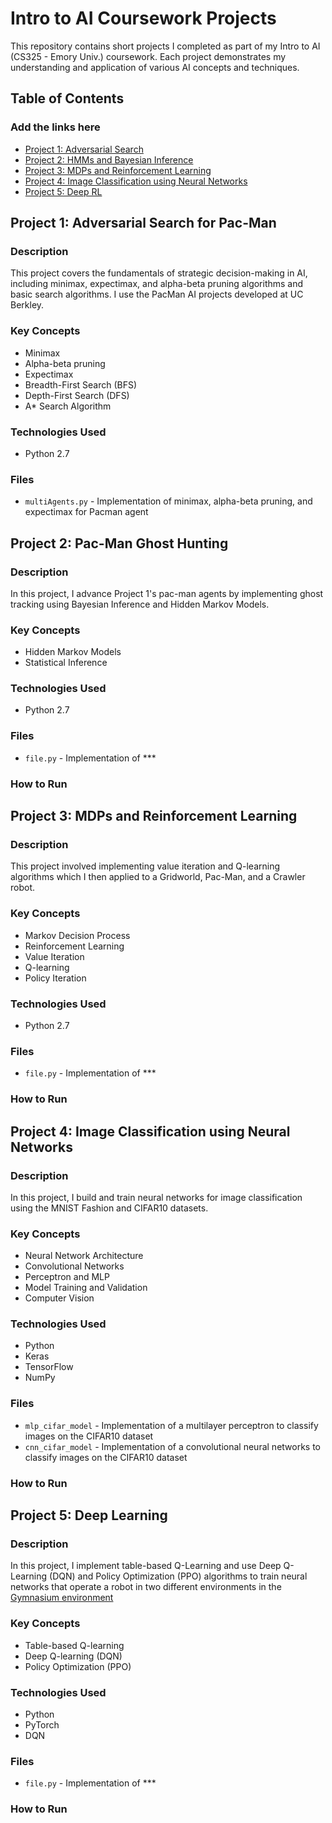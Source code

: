 # Intro to AI Coursework Projects

This repository contains short projects I completed as part of my Intro to AI (CS325 - Emory Univ.) coursework. Each project demonstrates  my understanding and application of various AI concepts and techniques.

## Table of Contents

### Add the links here
- [Project 1: Adversarial Search](#project-1-adversarial-search)
- [Project 2: HMMs and Bayesian Inference](#project-2-hmms-and-bayesian-inference)
- [Project 3: MDPs and Reinforcement Learning](#project-3-neural-networks)
- [Project 4: Image Classification using Neural Networks](#project-4-neural-networks-cv)
- [Project 5: Deep RL](#add-link-here)

## Project 1: Adversarial Search for Pac-Man

### Description
This project covers the fundamentals of strategic decision-making in AI, including minimax, expectimax, and alpha-beta pruning algorithms and basic search algorithms. I use the PacMan AI projects developed at UC Berkley.

### Key Concepts
- Minimax
- Alpha-beta pruning
- Expectimax 
- Breadth-First Search (BFS)
- Depth-First Search (DFS)
- A* Search Algorithm

### Technologies Used
- Python 2.7

### Files
- `multiAgents.py` - Implementation of minimax, alpha-beta pruning, and expectimax for Pacman agent

## Project 2: Pac-Man Ghost Hunting 

### Description
In this project, I advance Project 1's pac-man agents by implementing ghost tracking using Bayesian Inference and Hidden Markov Models. 

### Key Concepts
- Hidden Markov Models
- Statistical Inference

### Technologies Used
- Python 2.7

### Files
- `file.py` - Implementation of ***

### How to Run


## Project 3: MDPs and Reinforcement Learning

### Description
This project involved implementing value iteration and Q-learning algorithms which I then applied to a Gridworld, Pac-Man, and a Crawler robot. 

### Key Concepts
- Markov Decision Process
- Reinforcement Learning
- Value Iteration
- Q-learning
- Policy Iteration

### Technologies Used
- Python 2.7

### Files
- `file.py` - Implementation of ***

### How to Run


## Project 4: Image Classification using Neural Networks 

### Description
In this project, I build and train neural networks for image classification using the MNIST Fashion and CIFAR10 datasets.

### Key Concepts
- Neural Network Architecture
- Convolutional Networks
- Perceptron and MLP
- Model Training and Validation
- Computer Vision

### Technologies Used
- Python
- Keras
- TensorFlow
- NumPy

### Files
- `mlp_cifar_model` - Implementation of a multilayer perceptron to classify images on the CIFAR10 dataset
- `cnn_cifar_model` - Implementation of a convolutional neural networks to classify images on the CIFAR10 dataset

### How to Run


## Project 5: Deep Learning

### Description
In this project, I implement table-based Q-Learning and use Deep Q-Learning (DQN) and Policy Optimization (PPO) algorithms to train neural networks that operate a robot in two different environments in the [Gymnasium environment](https://github.com/Farama-Foundation/GymnasiumLinks)

### Key Concepts
- Table-based Q-learning
- Deep Q-learning (DQN)
- Policy Optimization (PPO)
 
### Technologies Used
- Python
- PyTorch
- DQN

### Files
- `file.py` - Implementation of ***

### How to Run



